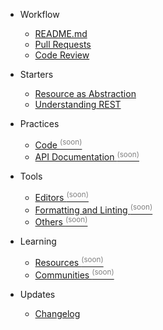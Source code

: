 * Workflow

  * [README.md](writing-readme.md)
  * [Pull Requests](pull-requests.md)
  * [Code Review](code-review.md)

* Starters

  * [Resource as Abstraction](resource.md)
  * [Understanding REST](rest.md)

* Practices

  * [Code <sup style="color:gray">(soon)<sup>](code.md)
  * [API Documentation <sup style="color:gray">(soon)<sup>](api-doc.md)

* Tools

  * [Editors <sup style="color:gray">(soon)<sup>](editors.md)
  * [Formatting and Linting <sup style="color:gray">(soon)<sup>](f-and-l.md)
  * [Others <sup style="color:gray">(soon)<sup>](others.md)

* Learning

  * [Resources <sup style="color:gray">(soon)<sup>]()
  * [Communities <sup style="color:gray">(soon)<sup>]()

* Updates

  * [Changelog](changelog.md)
